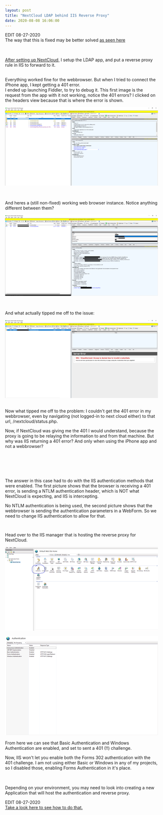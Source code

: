 ```yaml
---
layout: post
title: "NextCloud LDAP behind IIS Reverse Proxy"
date: 2020-08-08 16:06:00
---
```


EDIT 08-27-2020<br />
The way that this is fixed may be better solved [as seen here](/2020/08/25/AdjustIISAuth.html)
<br /><br /><br />


[After setting up NextCloud,](/2020/08/07/CreatingNextcloudServer.html) I setup the LDAP app, and put a reverse proxy rule in IIS to forward to it.

<br />
Everything worked fine for the webbrowser. But when I tried to connect the iPhone app, I kept getting a 401 error.

<br />
I ended up launching Fiddler, to try to debug it. This first image is the request from the app with it not working, notice the 401 errors? I clicked on the headers view because that is where the error is shown.

![401 errors in fiddler](/assets/images/2020-08-08-NextCloud401iis/1.png)

<br />

And heres a (still non-fixed) working web browser instance. Notice anything different between them?

![Working non fixed in fiddler](/assets/images/2020-08-08-NextCloud401iis/2.png)

<br />

And what actually tipped me off to the issue:

![401 error in fiddler](/assets/images/2020-08-08-NextCloud401iis/3.png)

<br />
Now what tipped me off to the problem: I couldn't get the 401 error in my webbrowser, even by navigating (not logged-in to next cloud either) to that url, /nextcloud/status.php.

Now, if NextCloud was giving me the 401 I would understand, because the proxy is going to be relaying the information to and from that machine. But why was IIS returning a 401 error? And only when using the iPhone app and not a webbrowser?

<br /><br /><br /><br />

The answer in this case had to do with the IIS authentication methods that were enabled. The first picture shows that the browser is receiving a 401 error, is sending a NTLM authentication header, which is NOT what NextCloud is expecting, and IIS is intercepting.

No NTLM authentication is being used, the second picture shows that the webbrowser is sending the authentication parameters in a WebForm. So we need to change IIS authentication to allow for that.

<br />

Head over to the IIS manager that is hosting the reverse proxy for NextCloud.

![Open IIS and go to authentication methods](/assets/images/2020-08-08-NextCloud401iis/4.png)

![Enabled authentication](/assets/images/2020-08-08-NextCloud401iis/5.png)

From here we can see that Basic Authentication and Windows Authentication are enabled, and set to sent a 401 (!!) challenge.

Now, IIS won't let you enable both the Forms 302 authentication with the 401 challenge. I am not using either Basic or Windows in any of my projects, so I disabled those, enabling Forms Authentication in it's place.

<br />

<br />
Depending on your environment, you may need to look into creating a new Application that will host the authentication and reverse proxy.

EDIT 08-27-2020<br />
[Take a look here to see how to do that.](/2020/08/25/AdjustIISAuth.html)